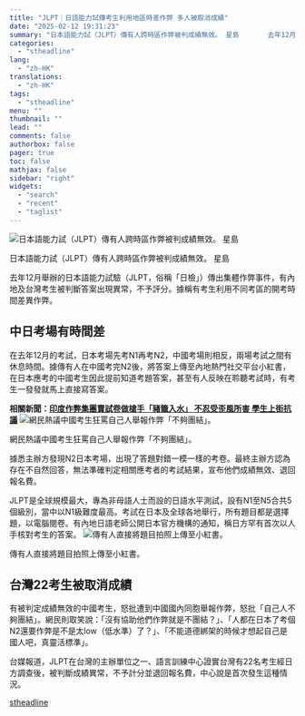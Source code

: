```yaml
---
title: "JLPT｜日語能力試傳考生利用地區時差作弊 多人被取消成績"
date: "2025-02-12 19:31:23"
summary: "日本語能力試（JLPT）傳有人跨時區作弊被判成績無效。 星島       去年12月舉辦的日..."
categories:
  - "stheadline"
lang:
  - "zh-HK"
translations:
  - "zh-HK"
tags:
  - "stheadline"
menu: ""
thumbnail: ""
lead: ""
comments: false
authorbox: false
pager: true
toc: false
mathjax: false
sidebar: "right"
widgets:
  - "search"
  - "recent"
  - "taglist"
---
```


![日本語能力試（JLPT）傳有人跨時區作弊被判成績無效。 星島](https://image.stheadline.com/f/680p0/0x0/100/none/a615a1074e449d467a3293143921bd48/stheadline/inewsmedia/20250212/_2025021219242099984.jpg)

日本語能力試（JLPT）傳有人跨時區作弊被判成績無效。 星島




去年12月舉辦的日本語能力試驗（JLPT，俗稱「日檢」）傳出集體作弊事件，有內地及台灣考生被判斷答案出現異常，不予評分。據稱有考生利用不同考區的開考時間差異作弊。

中日考場有時間差
--------

在去年12月的考試，日本考場先考N1再考N2，中國考場則相反，兩場考試之間有休息時間。據傳有人在中國考完N2後，將答案上傳至內地熱門社交平台小紅書，在日本應考的中國考生因此提前知道考題答案，甚至有人反映在聆聽考試時，有考生一發發就馬上直接寫答案。

**相關新聞：[印度作弊集團賣試卷做槍手「豬籠入水」 不忍受歪風所害 學生上街抗議](https://www.stheadline.com/realtime-world/3384939/)**
 ![網民熱議中國考生狂罵自己人舉報作弊「不夠團結」。](https://image.hkhl.hk/f/1024p0/0x0/100/none/9208a00d9db24d2ef85fbef32ca5374e/2025-02/phpsRq1Rc.jpg)


網民熱議中國考生狂罵自己人舉報作弊「不夠團結」。




據悉主辦方發現N2日本考場，出現了答題對錯一模一樣的考卷。最終主辦方認為存在不自然回答，無法準確判定相關應考者的考試結果，宣布他們成績無效、退回報名費。

JLPT是全球規模最大，專為非母語人士而設的日語水平測試，設有N1至N5合共5個級別，當中以N1級難度最高。考試在日本及全球各地舉行，所有題目都是選擇題，以電腦閱卷。有內地日語老師公開日本官方機構的通知，稱日方罕有首次以人手核對考生的答案。
 ![傳有人直接將題目拍照上傳至小紅書。](https://image.hkhl.hk/f/1024p0/0x0/100/none/e8e42261843886b6253a0cf67aad245e/2025-02/006LXyyygy1h8roc7721vj31722ccn9q.jpg)


傳有人直接將題目拍照上傳至小紅書。




台灣22考生被取消成績
-----------

有被判定成績無效的中國考生，怒批遭到中國國內同胞舉報作弊，怒批「自己人不夠團結」。網民則取笑說：「沒有協助他們作弊就是不團結？」、「人都在日本了考個N2還要作弊是不是太low（低水準）了？」、「不能道德綁架的時候才想起自己是國人吧，真靈活標準」。

台媒報道，JLPT在台灣的主辦單位之一、語言訓練中心證實台灣有22名考生經日方調查後，被判斷成績異常，不予計分並退回報名費，中心說是首次發生這種情況。

[stheadline](https://std.stheadline.com/realtime/article/2052412/即時-國際-JLPT-日語能力試傳考生利用地區時差作弊-多人被取消成績)
